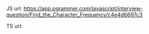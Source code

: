 
JS 
url: https://app.pgrammer.com/javascript/interview-question/Find_the_Character_Frequency/c4e4d6697c3


TS
url: 
